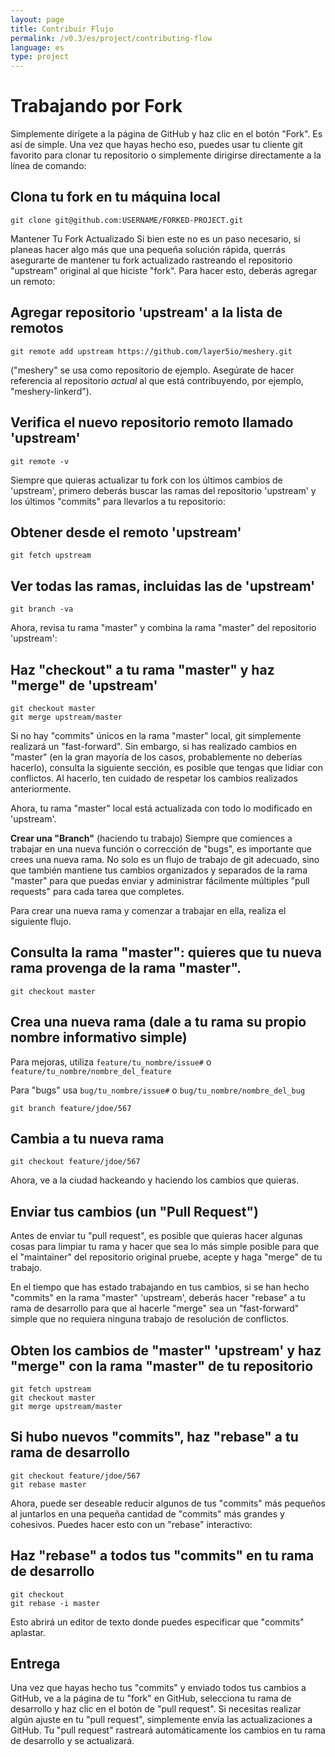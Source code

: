 ```yaml
---
layout: page
title: Contribuir Flujo
permalink: /v0.3/es/project/contributing-flow
language: es
type: project
---
```


# Trabajando por Fork

Simplemente dirígete a la página de GitHub y haz clic en el botón "Fork". Es así de simple. Una vez que hayas hecho eso, puedes usar tu cliente git favorito para clonar tu repositorio o simplemente dirigirse directamente a la línea de comando:

## Clona tu fork en tu máquina local

```
git clone git@github.com:USERNAME/FORKED-PROJECT.git
```

Mantener Tu Fork Actualizado
Si bien este no es un paso necesario, si planeas hacer algo más que una pequeña solución rápida, querrás asegurarte de mantener tu fork actualizado rastreando el repositorio "upstream" original al que hiciste "fork". Para hacer esto, deberás agregar un remoto:

## Agregar repositorio 'upstream' a la lista de remotos

```
git remote add upstream https://github.com/layer5io/meshery.git
```

("meshery" se usa como repositorio de ejemplo. Asegúrate de hacer referencia al repositorio _actual_ al que está contribuyendo, por ejemplo, "meshery-linkerd").

## Verifica el nuevo repositorio remoto llamado 'upstream'

```
git remote -v
```

Siempre que quieras actualizar tu fork con los últimos cambios de 'upstream', primero deberás buscar las ramas del repositorio 'upstream' y los últimos "commits" para llevarlos a tu repositorio:

## Obtener desde el remoto 'upstream'

```
git fetch upstream
```

## Ver todas las ramas, incluidas las de 'upstream'

```
git branch -va
```

Ahora, revisa tu rama "master" y combina la rama "master" del repositorio 'upstream':

## Haz "checkout" a tu rama "master" y haz "merge" de 'upstream'

```
git checkout master
git merge upstream/master
```

Si no hay "commits" únicos en la rama "master" local, git simplemente realizará un "fast-forward". Sin embargo, si has realizado cambios en "master" (en la gran mayoría de los casos, probablemente no deberías hacerlo), consulta la siguiente sección, es posible que tengas que lidiar con conflictos. Al hacerlo, ten cuidado de respetar los cambios realizados anteriormente.

Ahora, tu rama "master" local está actualizada con todo lo modificado en 'upstream'.

**Crear una "Branch"** (haciendo tu trabajo)
Siempre que comiences a trabajar en una nueva función o corrección de "bugs", es importante que crees una nueva rama. No solo es un flujo de trabajo de git adecuado, sino que también mantiene tus cambios organizados y separados de la rama "master" para que puedas enviar y administrar fácilmente múltiples "pull requests" para cada tarea que completes.

Para crear una nueva rama y comenzar a trabajar en ella, realiza el siguiente flujo.

## Consulta la rama "master": quieres que tu nueva rama provenga de la rama "master".

```
git checkout master
```

## Crea una nueva rama (dale a tu rama su propio nombre informativo simple)

Para mejoras, utiliza `feature/tu_nombre/issue#` o `feature/tu_nombre/nombre_del_feature`

Para "bugs" usa `bug/tu_nombre/issue#` o `bug/tu_nombre/nombre_del_bug`

```
git branch feature/jdoe/567
```

## Cambia a tu nueva rama

```
git checkout feature/jdoe/567
```

Ahora, ve a la ciudad hackeando y haciendo los cambios que quieras.

## Enviar tus cambios (un "Pull Request")

Antes de enviar tu "pull request", es posible que quieras hacer algunas cosas para limpiar tu rama y hacer que sea lo más simple posible para que el "maintainer" del repositorio original pruebe, acepte y haga "merge" de tu trabajo.

En el tiempo que has estado trabajando en tus cambios, si se han hecho "commits" en la rama "master" 'upstream', deberás hacer "rebase" a tu rama de desarrollo para que al hacerle "merge" sea un "fast-forward" simple que no requiera ninguna trabajo de resolución de conflictos.

## Obten los cambios de "master" 'upstream' y haz "merge" con la rama "master" de tu repositorio

```
git fetch upstream
git checkout master
git merge upstream/master
```

## Si hubo nuevos "commits", haz "rebase" a tu rama de desarrollo

```
git checkout feature/jdoe/567
git rebase master
```

Ahora, puede ser deseable reducir algunos de tus "commits" más pequeños al juntarlos en una pequeña cantidad de "commits" más grandes y cohesivos. Puedes hacer esto con un "rebase" interactivo:

## Haz "rebase" a todos tus "commits" en tu rama de desarrollo

```
git checkout
git rebase -i master
```

Esto abrirá un editor de texto donde puedes especificar que "commits" aplastar.

## Entrega

Una vez que hayas hecho tus "commits" y enviado todos tus cambios a GitHub, ve a la página de tu "fork" en GitHub, selecciona tu rama de desarrollo y haz clic en el botón de "pull request". Si necesitas realizar algún ajuste en tu "pull request", simplemente envía las actualizaciones a GitHub. Tu "pull request" rastreará automáticamente los cambios en tu rama de desarrollo y se actualizará.
